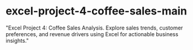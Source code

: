 # excel-project-4-coffee-sales-main
"Excel Project 4: Coffee Sales Analysis. Explore sales trends, customer preferences, and revenue drivers using Excel for actionable business insights."
